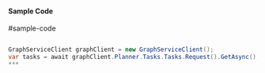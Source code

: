#### Sample Code
#sample-code 

```C#

GraphServiceClient graphClient = new GraphServiceClient();
var tasks = await graphClient.Planner.Tasks.Tasks.Request().GetAsync();
*** 

```